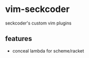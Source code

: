 vim-seckcoder
=============

seckcoder's custom vim plugins

features
--------

-    conceal lambda for scheme/racket
